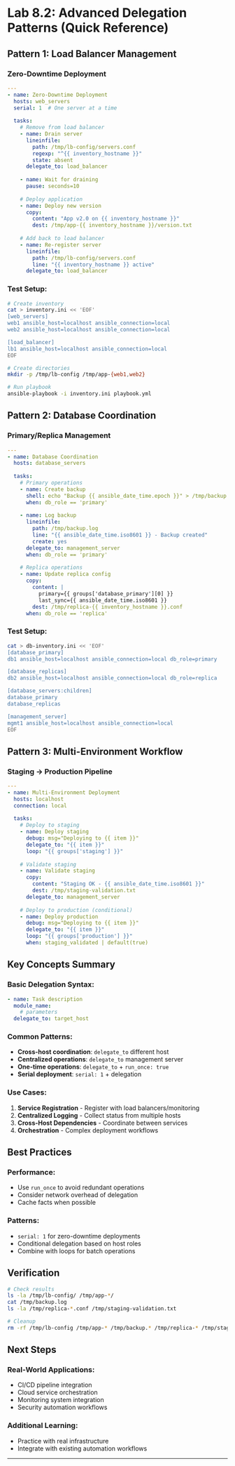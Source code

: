 # Lab 8.2: Advanced Delegation Patterns (Quick Reference)

## Pattern 1: Load Balancer Management

### Zero-Downtime Deployment
```yaml
---
- name: Zero-Downtime Deployment
  hosts: web_servers
  serial: 1  # One server at a time
  
  tasks:
    # Remove from load balancer
    - name: Drain server
      lineinfile:
        path: /tmp/lb-config/servers.conf
        regexp: "^{{ inventory_hostname }}"
        state: absent
      delegate_to: load_balancer
      
    - name: Wait for draining
      pause: seconds=10
        
    # Deploy application
    - name: Deploy new version
      copy:
        content: "App v2.0 on {{ inventory_hostname }}"
        dest: /tmp/app-{{ inventory_hostname }}/version.txt
        
    # Add back to load balancer
    - name: Re-register server
      lineinfile:
        path: /tmp/lb-config/servers.conf
        line: "{{ inventory_hostname }} active"
      delegate_to: load_balancer
```

### Test Setup:
```bash
# Create inventory
cat > inventory.ini << 'EOF'
[web_servers]
web1 ansible_host=localhost ansible_connection=local
web2 ansible_host=localhost ansible_connection=local

[load_balancer]
lb1 ansible_host=localhost ansible_connection=local
EOF

# Create directories
mkdir -p /tmp/lb-config /tmp/app-{web1,web2}

# Run playbook
ansible-playbook -i inventory.ini playbook.yml
```

## Pattern 2: Database Coordination

### Primary/Replica Management
```yaml
---
- name: Database Coordination
  hosts: database_servers
  
  tasks:
    # Primary operations
    - name: Create backup
      shell: echo "Backup {{ ansible_date_time.epoch }}" > /tmp/backup.sql
      when: db_role == 'primary'
      
    - name: Log backup
      lineinfile:
        path: /tmp/backup.log
        line: "{{ ansible_date_time.iso8601 }} - Backup created"
        create: yes
      delegate_to: management_server
      when: db_role == 'primary'
      
    # Replica operations
    - name: Update replica config
      copy:
        content: |
          primary={{ groups['database_primary'][0] }}
          last_sync={{ ansible_date_time.iso8601 }}
        dest: /tmp/replica-{{ inventory_hostname }}.conf
      when: db_role == 'replica'
```

### Test Setup:
```bash
cat > db-inventory.ini << 'EOF'
[database_primary]
db1 ansible_host=localhost ansible_connection=local db_role=primary

[database_replicas]
db2 ansible_host=localhost ansible_connection=local db_role=replica

[database_servers:children]
database_primary
database_replicas

[management_server]
mgmt1 ansible_host=localhost ansible_connection=local
EOF
```

## Pattern 3: Multi-Environment Workflow

### Staging → Production Pipeline
```yaml
---
- name: Multi-Environment Deployment
  hosts: localhost
  connection: local
  
  tasks:
    # Deploy to staging
    - name: Deploy staging
      debug: msg="Deploying to {{ item }}"
      delegate_to: "{{ item }}"
      loop: "{{ groups['staging'] }}"
      
    # Validate staging
    - name: Validate staging
      copy:
        content: "Staging OK - {{ ansible_date_time.iso8601 }}"
        dest: /tmp/staging-validation.txt
      delegate_to: management_server
      
    # Deploy to production (conditional)
    - name: Deploy production
      debug: msg="Deploying to {{ item }}"
      delegate_to: "{{ item }}"
      loop: "{{ groups['production'] }}"
      when: staging_validated | default(true)
```

## Key Concepts Summary

### Basic Delegation Syntax:
```yaml
- name: Task description
  module_name:
    # parameters
  delegate_to: target_host
```

### Common Patterns:
- **Cross-host coordination**: `delegate_to` different host
- **Centralized operations**: `delegate_to` management server
- **One-time operations**: `delegate_to` + `run_once: true`
- **Serial deployment**: `serial: 1` + delegation

### Use Cases:
1. **Service Registration** - Register with load balancers/monitoring
2. **Centralized Logging** - Collect status from multiple hosts
3. **Cross-Host Dependencies** - Coordinate between services
4. **Orchestration** - Complex deployment workflows

## Best Practices

### Performance:
- Use `run_once` to avoid redundant operations
- Consider network overhead of delegation
- Cache facts when possible

### Patterns:
- `serial: 1` for zero-downtime deployments
- Conditional delegation based on host roles
- Combine with loops for batch operations

## Verification

```bash
# Check results
ls -la /tmp/lb-config/ /tmp/app-*/
cat /tmp/backup.log
ls -la /tmp/replica-*.conf /tmp/staging-validation.txt

# Cleanup
rm -rf /tmp/lb-config /tmp/app-* /tmp/backup.* /tmp/replica-* /tmp/staging-*
```

## Next Steps

### Real-World Applications:
- CI/CD pipeline integration
- Cloud service orchestration
- Monitoring system integration
- Security automation workflows

### Additional Learning:
- Practice with real infrastructure
- Integrate with existing automation workflows

---

